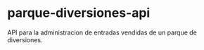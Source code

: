 # parque-diversiones-api
API para la administracion de entradas vendidas de un parque de diversiones.
